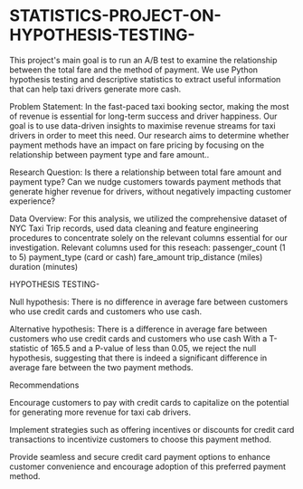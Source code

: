 # STATISTICS-PROJECT-ON-HYPOTHESIS-TESTING-
This project's main goal is to run an A/B test to examine the relationship between the total fare and the method of payment. We use Python hypothesis testing and descriptive statistics to extract useful information that can help taxi drivers generate more cash.

Problem Statement: 
In the fast-paced taxi booking sector, making the most of revenue is essential for long-term success and driver happiness. 
Our goal is to use data-driven insights to maximise revenue streams for taxi drivers in order to meet this need. Our research aims to determine whether payment methods have an impact on fare pricing by focusing on the relationship between payment type and fare amount..

Research Question: 
Is there a relationship between total fare amount and payment type? 
Can we nudge customers towards payment methods that generate higher revenue for drivers, without negatively impacting customer experience?

Data Overview: 
For this analysis, we utilized the comprehensive dataset of NYC Taxi Trip records, used data cleaning and feature engineering procedures to concentrate solely on the relevant columns essential for our investigation.
Relevant columns used for this reseach:
  passenger_count (1 to 5)   payment_type (card or cash)   fare_amount   trip_distance (miles)   duration (minutes)

  
HYPOTHESIS TESTING-

Null hypothesis: There is no difference in average fare between customers who use credit cards and customers who use cash.

Alternative hypothesis: There is a difference in average fare between customers who use credit cards and customers who use cash
With a T-statistic of 165.5 and a P-value of less than 0.05, we reject the null hypothesis, suggesting that there is indeed a significant difference in average fare between the two payment methods.

Recommendations
 
Encourage customers to pay with credit cards to capitalize on the potential for generating more revenue for taxi cab drivers.

Implement strategies such as offering incentives or discounts for credit card transactions to incentivize customers to choose this payment method.

Provide seamless and secure credit card payment options to enhance customer convenience and encourage adoption of this preferred payment method.

